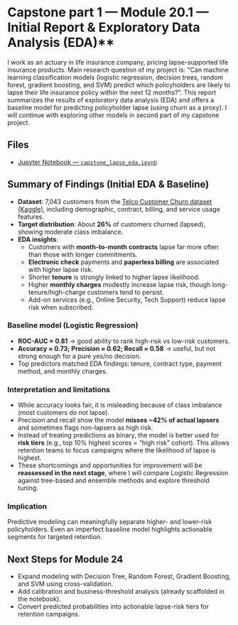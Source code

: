 # Capstone part 1 — Module 20.1 — Initial Report & Exploratory Data Analysis (EDA)**  
I work as an actuary in life insurance company, pricing lapse-supported life insurance products. Main research question of my project is: "Can machine learning classification models (logistic regression, decision trees, random forest, gradient boosting, and SVM) predict which policyholders are likely to lapse their life insurance policy within the next 12 months?". This report summarizes the results of exploratory data analysis (EDA) and offers a baseline model for predicting policyholder lapse (using churn as a proxy). I will continue with exploring other models in second part of my capstone project.

## Files

- [Jupyter Notebook — `capstone_lapse_eda.ipynb`](capstone_lapse_eda.ipynb)


## Summary of Findings (Initial EDA & Baseline)

- **Dataset**: 7,043 customers from the [Telco Customer Churn dataset (Kaggle)](https://www.kaggle.com/blastchar/telco-customer-churn), including demographic, contract, billing, and service usage features.
- **Target distribution**: About **26%** of customers churned (lapsed), showing moderate class imbalance.
- **EDA insights**:
  - Customers with **month-to-month contracts** lapse far more often than those with longer commitments.
  - **Electronic check** payments and **paperless billing** are associated with higher lapse risk.
  - Shorter **tenure** is strongly linked to higher lapse likelihood.
  - Higher **monthly charges** modestly increase lapse risk, though long-tenure/high-charge customers tend to persist.
  - Add-on services (e.g., Online Security, Tech Support) reduce lapse risk when subscribed.

### Baseline model (Logistic Regression)
- **ROC-AUC ≈ 0.81** → good ability to rank high-risk vs low-risk customers.  
- **Accuracy ≈ 0.73; Precision ≈ 0.62; Recall ≈ 0.58** → useful, but not strong enough for a pure yes/no decision.  
- Top predictors matched EDA findings: tenure, contract type, payment method, and monthly charges.  

### Interpretation and limitations
- While accuracy looks fair, it is misleading because of class imbalance (most customers do not lapse).  
- Precision and recall show the model **misses ~42% of actual lapsers** and sometimes flags non-lapsers as high risk.  
- Instead of treating predictions as binary, the model is better used for **risk tiers** (e.g., top 10% highest scores = “high risk” cohort). This allows retention teams to focus campaigns where the likelihood of lapse is highest.  
- These shortcomings and opportunities for improvement will be **reassessed in the next stage**, where I will compare Logistic Regression against tree-based and ensemble methods and explore threshold tuning.  

### Implication
Predictive modeling can meaningfully separate higher- and lower-risk policyholders. Even an imperfect baseline model highlights actionable segments for targeted retention.

## Next Steps for Module 24

- Expand modeling with Decision Tree, Random Forest, Gradient Boosting, and SVM using cross-validation.
- Add calibration and business-threshold analysis (already scaffolded in the notebook).
- Convert predicted probabilities into actionable lapse-risk tiers for retention campaigns.






